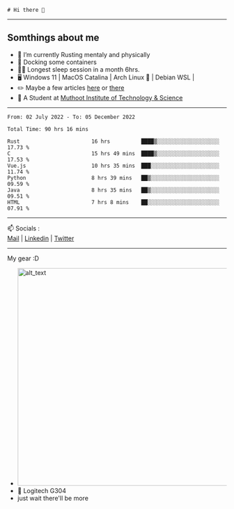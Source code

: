```
# Hi there 👋
```

---

## Somthings about me


- 🌱 I’m currently Rusting mentaly and physically
- 🐋 Docking some containers
- 😶‍🌫️ Longest sleep session in a month 6hrs.
- 🖥️ Windows 11 | MacOS Catalina | Arch Linux 🦩 | Debian WSL |
- ✏️ Maybe a few articles [here](https://medium.com/@advaithnarayanan8) or [there](https://medium.com/@advaithnarayanan8)
- 📑 A Student at [Muthoot Institute of Technology & Science](https://mgmits.ac.in/)



---

<!--START_SECTION:waka-->

```text
From: 02 July 2022 - To: 05 December 2022

Total Time: 90 hrs 16 mins

Rust                       16 hrs          ████▒░░░░░░░░░░░░░░░░░░░░   17.73 %
C                          15 hrs 49 mins  ████▒░░░░░░░░░░░░░░░░░░░░   17.53 %
Vue.js                     10 hrs 35 mins  ███░░░░░░░░░░░░░░░░░░░░░░   11.74 %
Python                     8 hrs 39 mins   ██▒░░░░░░░░░░░░░░░░░░░░░░   09.59 %
Java                       8 hrs 35 mins   ██▒░░░░░░░░░░░░░░░░░░░░░░   09.51 %
HTML                       7 hrs 8 mins    ██░░░░░░░░░░░░░░░░░░░░░░░   07.91 %
```

<!--END_SECTION:waka-->

---

📫 Socials :<br>
[Mail](mailto:advaithnarayanan8@gmail.com) | [Linkedin](https://www.linkedin.com/in/advaith-narayanan-a72152214/) | [Twitter](https://twitter.com/advaithnarayan)


--- 
My gear :D

- [<img alt="alt_text" width="500px" src="https://valid.x86.fr/cache/banner/xv24bv-6.png" />](https://valid.x86.fr/xv24bv)
- 🐁 Logitech G304
- just wait there'll be more
